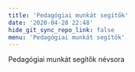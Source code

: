 ```yaml
---
title: 'Pedagógiai munkát segítők'
date: '2020-04-28 22:48'
hide_git_sync_repo_link: false
menu: 'Pedagógiai munkát segítők'
---
```


Pedagógiai munkát segítők névsora